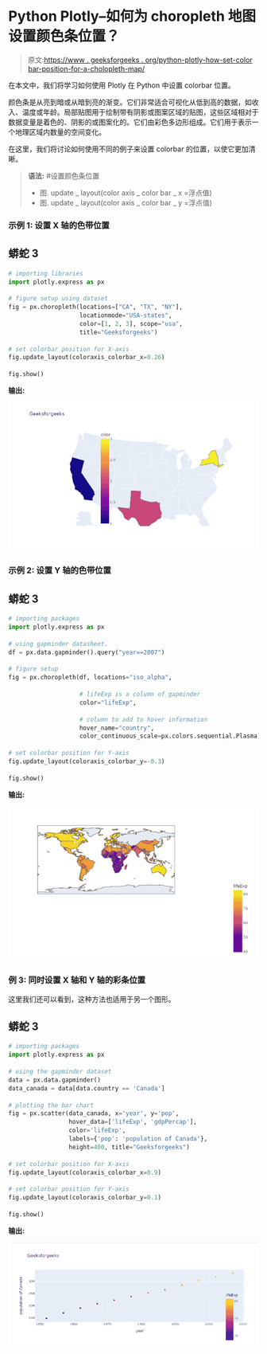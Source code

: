 # Python Plotly–如何为 choropleth 地图设置颜色条位置？

> 原文:[https://www . geeksforgeeks . org/python-plotly-how-set-color bar-position-for-a-cholopleth-map/](https://www.geeksforgeeks.org/python-plotly-how-to-set-colorbar-position-for-a-choropleth-map/)

在本文中，我们将学习如何使用 Plotly 在 Python 中设置 colorbar 位置。

颜色条是从亮到暗或从暗到亮的渐变。它们非常适合可视化从低到高的数据，如收入、温度或年龄。局部贴图用于绘制带有阴影或图案区域的贴图，这些区域相对于数据变量是着色的、阴影的或图案化的。它们由彩色多边形组成。它们用于表示一个地理区域内数量的空间变化。

在这里，我们将讨论如何使用不同的例子来设置 colorbar 的位置，以使它更加清晰。

> **语法:** #设置颜色条位置
> 
> *   图. update _ layout(color axis _ color bar _ x =浮点值)
> *   图. update _ layout(color axis _ color bar _ y =浮点值)

### **示例 1:** 设置 X 轴的色带位置

## 蟒蛇 3

```py
# importing libraries
import plotly.express as px

# figure setup using dataset
fig = px.choropleth(locations=["CA", "TX", "NY"],
                    locationmode="USA-states",
                    color=[1, 2, 3], scope="usa",
                    title="Geeksforgeeks")

# set colorbar position for X-axis
fig.update_layout(coloraxis_colorbar_x=0.26)

fig.show()
```

**输出:**

![](img/3207d7507a62c866d048f74ccdfee81d.png)

### **示例 2:** 设置 Y 轴的色带位置

## 蟒蛇 3

```py
# importing packages
import plotly.express as px

# using gapminder datasheet.
df = px.data.gapminder().query("year==2007")

# figure setup
fig = px.choropleth(df, locations="iso_alpha",

                    # lifeExp is a column of gapminder
                    color="lifeExp",  

                    # column to add to hover information
                    hover_name="country",  
                    color_continuous_scale=px.colors.sequential.Plasma)

# set colorbar position for Y-axis
fig.update_layout(coloraxis_colorbar_y=-0.3)

fig.show()
```

**输出:**

![](img/ffb290358c6181d5e41e8f1b1b83e6df.png)

### **例 3:** 同时设置 X 轴和 Y 轴的彩条位置

这里我们还可以看到，这种方法也适用于另一个图形。

## 蟒蛇 3

```py
# importing packages
import plotly.express as px

# using the gapminder dataset
data = px.data.gapminder()
data_canada = data[data.country == 'Canada']

# plotting the bar chart
fig = px.scatter(data_canada, x='year', y='pop',
                 hover_data=['lifeExp', 'gdpPercap'], 
                 color='lifeExp',
                 labels={'pop': 'population of Canada'},
                 height=400, title="Geeksforgeeks")

# set colorbar position for X-axis
fig.update_layout(coloraxis_colorbar_x=0.9)

# set colorbar position for Y-axis
fig.update_layout(coloraxis_colorbar_y=0.1)

fig.show()
```

**输出:**

![](img/c62b27d771d5f46a4a1d6cd18c8cc95f.png)